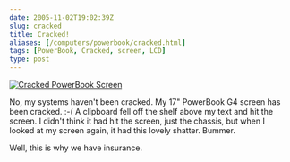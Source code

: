 ```yaml
--- 
date: 2005-11-02T19:02:39Z
slug: cracked
title: Cracked!
aliases: [/computers/powerbook/cracked.html]
tags: [PowerBook, Cracked, screen, LCD]
type: post
---
```


<a href="https://www.flickr.com/photos/theory/3592158403/" title="Cracked PowerBook Screen"><img src="https://farm4.static.flickr.com/3599/3592158403_8cf35b0b84.jpg" alt="Cracked PowerBook Screen" /></a>

<p>No, my systems haven't been cracked. My 17&quot; PowerBook G4 screen has been cracked. :-(  A clipboard fell off the shelf above my text and hit the screen. I didn't think it had hit the screen, just the chassis, but when I looked at my screen again, it had this lovely shatter. Bummer.</p>

<p>Well, this is why we have insurance.</p>

